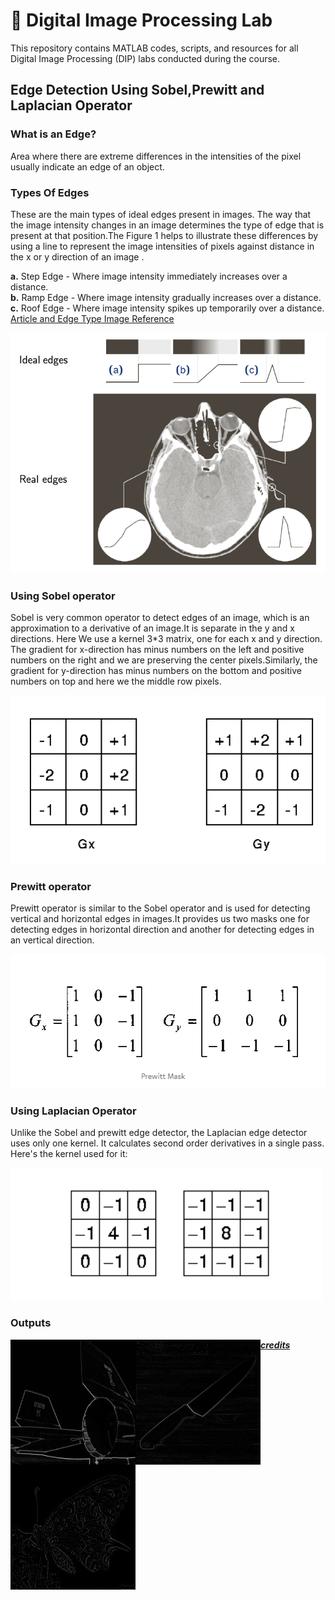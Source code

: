 # 📸 Digital Image Processing Lab
This repository contains MATLAB codes, scripts, and resources for all Digital Image Processing (DIP) labs conducted during the course.
## Edge Detection Using Sobel,Prewitt and Laplacian Operator

### What is an Edge?
Area where there are extreme differences in the intensities of the pixel usually indicate an edge of an object.

### Types Of Edges
These are the main types of ideal edges present in images. The way that the image intensity changes in an image determines the type of edge that is present at that position.The Figure 1 helps to illustrate these differences by using a line to represent the image intensities of pixels against distance in the x or y direction of an image .

**a.** Step Edge - Where image intensity immediately increases over a distance. <br>
**b.** Ramp Edge - Where image intensity gradually increases over a distance. <br>
**c.** Roof Edge - Where image intensity spikes up temporarily over a distance.
[Article and Edge Type Image Reference](http://www.doc.ic.ac.uk/~ts2615/contribution.html#1)

![Edge Types](images/edge_type.jpg)




### Using Sobel operator
Sobel is very common operator to detect edges of an image, which is an approximation to a derivative of an image.It is separate in the y and x directions. Here We use a kernel 3*3 matrix, one for each x and y direction. The gradient for x-direction has minus numbers on the left and positive numbers on the right and we are preserving the center pixels.Similarly, the gradient for y-direction has minus numbers on the bottom and positive numbers on top and here we the middle row pixels.

![alt text](images/sobel_con_kernels.png)

### Prewitt operator
Prewitt operator is similar to the Sobel operator and is used for detecting vertical and horizontal edges in images.It provides us two masks one for detecting edges in horizontal direction and another for detecting edges in an vertical direction.

![alt text](images/prewitt's_kernel.png)

### Using Laplacian Operator
Unlike the Sobel and prewitt edge detector, the Laplacian edge detector uses only one kernel. It calculates second order derivatives in a single pass. Here's the kernel used for it:

![alt text](images/laplacian_kernel.png)


### Outputs

<a href="url"><img src="output/sobel_jet.jpg" alt="Sobel output" align="left" height="200" width="200" ></a>

<a href="url"><img src="output/prewitt_knife.jpg" alt="Prewitt output" align="left" height="200" width="200" ></a> 

<a href="url"><img src="output/lap_butterfly.jpg" alt="Laplacian output" align="left" height="200" width="200" ></a>  


[***credits***](https://github.com/abhilas0/edge_detection)
